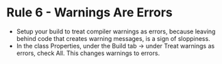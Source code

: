 # Rule 6 - Warnings Are Errors

* Setup your build to treat compiler warnings as errors, because leaving behind code that creates warning messages, is a sign of sloppiness.
* In the class Properties, under the Build tab -> under Treat warnings as errors, check All. This changes warnings to errors.